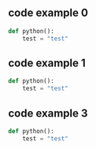 ## code example 0

```python
def python():
    test = "test"
```
## code example 1

```python
def python():
    test = "test"
```
## code example 3

```python
def python():
    test = "test"
```
